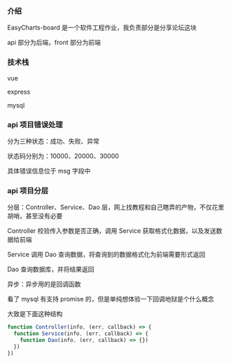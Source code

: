 ### 介绍
EasyCharts-board 是一个软件工程作业，我负责部分是分享论坛这块

api 部分为后端，front 部分为前端

### 技术栈

vue

express

mysql


### api 项目错误处理

分为三种状态：成功、失败、异常

状态码分别为：10000、20000、30000

具体错误信息位于 msg 字段中

### api 项目分层

分层：Controller、Service、Dao 层，网上找教程和自己瞎弄的产物，不仅花里胡哨，甚至没有必要 

Controller 校验传入参数是否正确，调用 Service 获取格式化数据，以及发送数据给前端

Service 调用 Dao 查询数据，将查询到的数据格式化为前端需要形式返回

Dao 查询数据库，并将结果返回

异步：异步用的是回调函数

看了 mysql 有支持 promise 的，但是单纯想体验一下回调地狱是个什么概念

大致是下面这种结构

```javascript
function Controller(info, (err, callback) => {
  function Service(info, (err, callback) => {
    function Dao(info, (err, callback) => {})
  })
})
```